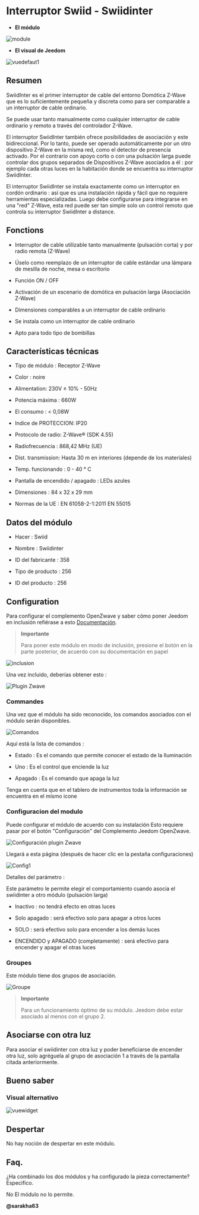 Interruptor Swiid - Swiidinter
===============================

-   **El módulo**

![module](images/swiid.inter/module.jpg)

-   **El visual de Jeedom**

![vuedefaut1](images/swiid.inter/vuedefaut1.jpg)

Resumen
------

SwiidInter es el primer interruptor de cable del entorno
Domótica Z-Wave que es lo suficientemente pequeña y discreta como para ser
comparable a un interruptor de cable ordinario.

Se puede usar tanto manualmente como cualquier
interruptor de cable ordinario y remoto a través del controlador
Z-Wave.

El interruptor SwiidInter también ofrece posibilidades de asociación
y este bidireccional. Por lo tanto, puede ser operado automáticamente por un
otro dispositivo Z-Wave en la misma red, como el
detector de presencia activado. Por el contrario con apoyo
corto o con una pulsación larga puede controlar dos grupos separados de
Dispositivos Z-Wave asociados a él : por ejemplo cada
otras luces en la habitación donde se encuentra su interruptor
SwiidInter.

El interruptor SwiidInter se instala exactamente como un interruptor
en cordón ordinario : así que es una instalación rápida y fácil que
no requiere herramientas especializadas. Luego debe configurarse para
integrarse en una "red" Z-Wave, esta red puede ser tan simple
solo un control remoto que controla su interruptor SwiidInter a
distance.

Fonctions
---------

-   Interruptor de cable utilizable tanto manualmente
    (pulsación corta) y por radio remota (Z-Wave)

-   Úselo como reemplazo de un interruptor de cable estándar
    una lámpara de mesilla de noche, mesa o escritorio

-   Función ON / OFF

-   Activación de un escenario de domótica en pulsación larga
    (Asociación Z-Wave)

-   Dimensiones comparables a un interruptor de cable ordinario

-   Se instala como un interruptor de cable ordinario

-   Apto para todo tipo de bombillas

Características técnicas
---------------------------

-   Tipo de módulo : Receptor Z-Wave

-   Color : noire

-   Alimentation: 230V ± 10% - 50Hz

-   Potencia máxima : 660W

-   El consumo : &lt; 0,08W

-   Indice de PROTECCION: IP20

-   Protocolo de radio: Z-Wave® (SDK 4.55)

-   Radiofrecuencia : 868,42 MHz (UE)

-   Dist. transmission: Hasta 30 m en interiores (depende de los materiales)

-   Temp. funcionando : 0 - 40 ° C

-   Pantalla de encendido / apagado : LEDs azules

-   Dimensiones : 84 x 32 x 29 mm

-   Normas de la UE : EN 61058-2-1:2011 EN 55015

Datos del módulo
-----------------

-   Hacer : Swiid

-   Nombre : Swiidinter

-   ID del fabricante : 358

-   Tipo de producto : 256

-   ID del producto : 256

Configuration
-------------

Para configurar el complemento OpenZwave y saber cómo poner Jeedom en
inclusión refiérase a esto
[Documentación](https://doc.jeedom.com/es_ES/plugins/automation%20protocol/openzwave/).

> **Importante**
>
> Para poner este módulo en modo de inclusión, presione el botón
> en la parte posterior, de acuerdo con su documentación en papel

![inclusion](images/swiid.inter/inclusion.jpg)

Una vez incluido, deberías obtener esto :

![Plugin Zwave](images/swiid.inter/information.jpg)

### Commandes

Una vez que el módulo ha sido reconocido, los comandos asociados con el módulo serán
disponibles.

![Comandos](images/swiid.inter/commandes.jpg)

Aquí está la lista de comandos :

-   Estado : Es el comando que permite conocer el estado de la
    Iluminación

-   Uno : Es el control que enciende la luz

-   Apagado : Es el comando que apaga la luz

Tenga en cuenta que en el tablero de instrumentos toda la información se encuentra en el mismo
icone

### Configuracion del modulo

Puede configurar el módulo de acuerdo con su
instalación Esto requiere pasar por el botón "Configuración" del
Complemento Jeedom OpenZwave.

![Configuración plugin Zwave](images/plugin/bouton_configuration.jpg)

Llegará a esta página (después de hacer clic en la pestaña
configuraciones)

![Config1](images/swiid.inter/config1.jpg)

Detalles del parámetro :

Este parámetro le permite elegir el comportamiento cuando asocia el
swiidinter a otro módulo (pulsación larga)

-   Inactivo : no tendrá efecto en otras luces

-   Solo apagado : será efectivo solo para apagar a otros
    luces

-   SOLO : será efectivo solo para encender a los demás
    luces

-   ENCENDIDO y APAGADO (completamente) : será efectivo para encender y apagar el
    otras luces

### Groupes

Este módulo tiene dos grupos de asociación.

![Groupe](images/swiid.inter/groupe.jpg)

> **Importante**
>
> Para un funcionamiento óptimo de su módulo. Jeedom debe
> estar asociado al menos con el grupo 2.

Asociarse con otra luz
----------------------------

Para asociar el swiidinter con otra luz y poder beneficiarse de
encender otra luz, solo agréguela al grupo
de asociación 1 a través de la pantalla citada anteriormente.

Bueno saber
------------

### Visual alternativo

![vuewidget](images/swiid.inter/vuewidget.jpg)

Despertar
-------

No hay noción de despertar en este módulo.

Faq.
------

¿Ha combinado los dos módulos y ha configurado la pieza correctamente?
Especifico.

No El módulo no lo permite.

**@sarakha63**
